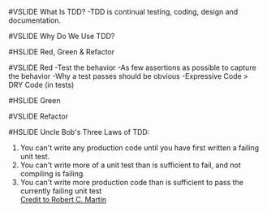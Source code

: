 #VSLIDE
What Is TDD?
  -TDD is continual testing, coding, design and documentation.

#VSLIDE
Why Do We Use TDD?

#HSLIDE
Red, Green & Refactor

#VSLIDE
Red
  -Test the behavior
  -As few assertions as possible to capture the behavior
  -Why a test passes should be obvious
  -Expressive Code > DRY Code (in tests)

#HSLIDE
Green

#VSLIDE
Refactor

#HSLIDE
Uncle Bob's Three Laws of TDD:<br>
1. You can't write any production code until you have first written a failing unit test.<br>
2. You can't write more of a unit test than is sufficient to fail, and not compiling is failing.<br>
3. You can't write more production code than is sufficient to pass the currently failing unit test<br>
[Credit to Robert C. Martin](http://programmer.97things.oreilly.com/wiki/index.php/Uncle_Bob)
